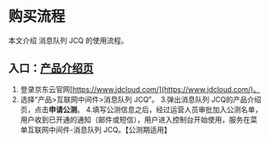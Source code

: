 # 购买流程

本文介绍 消息队列 JCQ 的使用流程。

## 入口：[产品介绍页](https://www.jdcloud.com/products/jcq)
1. 登录京东云官网[https://www.jdcloud.com/](https://www.jdcloud.com/)。
2. 选择“产品>互联网中间件>消息队列 JCQ”。
3.弹出消息队列 JCQ的产品介绍页，点击**申请公测**。
4.填写公测信息之后，经过运营人员审批加入公测名单，用户收到已开通的通知（邮件或短信），用户进入控制台开始使用，服务在菜单互联网中间件-消息队列 JCQ。【公测期适用】
